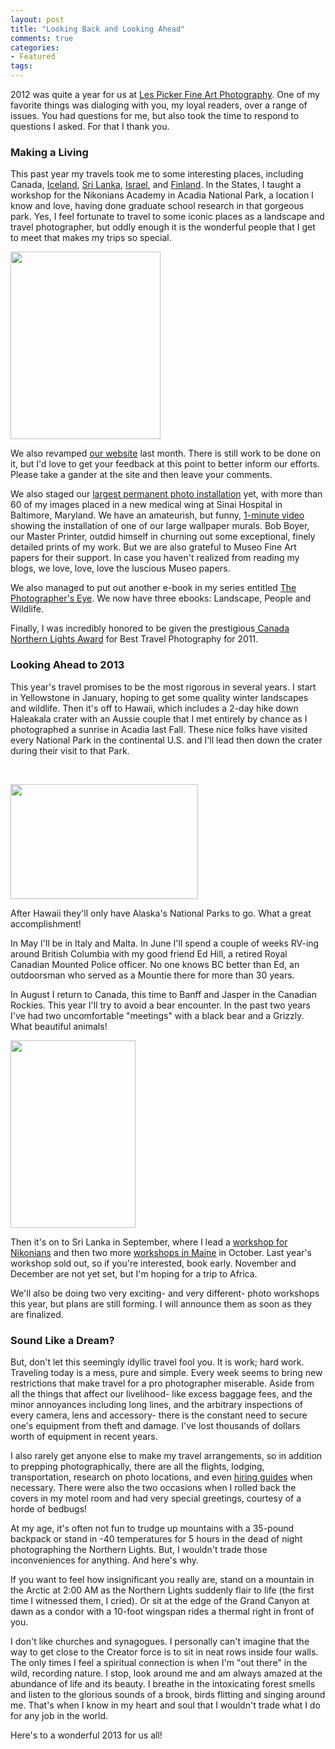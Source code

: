 ```yaml
---
layout: post
title: "Looking Back and Looking Ahead"
comments: true
categories:
- Featured
tags:
---
```

2012 was quite a year for us at <a href="http://www.lesterpickerphoto.com">Les Picker Fine Art Photography</a>. One of my favorite things was dialoging with you, my loyal readers, over a range of issues. You had questions for me, but also took the time to respond to questions I asked. For that I thank you.
<h3>Making a Living</h3>
This past year my travels took me to some interesting places, including Canada, <a href="http://blog.lesterpickerphoto.com/2012/05/09/iceland-saga-snaefellsnes/">Iceland</a>, <a href="http://blog.lesterpickerphoto.com/2012/04/14/sri-lanka’s-incredible-yala-national-park/">Sri Lanka</a>, <a href="http://blog.lesterpickerphoto.com/2012/03/25/israel-a-nation-of-stark-contrasts/">Israel</a>, and <a href="http://blog.lesterpickerphoto.com/2012/02/17/a-cold-night-in/">Finland</a>. In the States, I taught a workshop for the Nikonians Academy in Acadia National Park, a location I know and love, having done graduate school research in that gorgeous park. Yes, I feel fortunate to travel to some iconic places as a landscape and travel photographer, but oddly enough it is the wonderful people that I get to meet that makes my trips so special.

<a href="http://blog.lesterpickerphoto.com/wp-content/uploads/2012/12/People-2-of-7.jpg"><img class="size-medium wp-image-2511" title="People 2 of 7" src="http://blog.lesterpickerphoto.com/wp-content/uploads/2012/12/People-2-of-7-240x300.jpg" alt="" width="240" height="300" /></a>

We also revamped <a href="http://www.lesterpickerphoto.com">our website</a> last month. There is still work to be done on it, but I'd love to get your feedback at this point to better inform our efforts. Please take a gander at the site and then leave your comments.

We also staged our <a href="http://www.magicinkjet.com/pages.php?name=les_picker_photography_case_study">largest permanent photo installation</a> yet, with more than 60 of my images placed in a new medical wing at Sinai Hospital in Baltimore, Maryland. We have an amateurish, but funny, <a href="http://blog.lesterpickerphoto.com/2012/09/17/wallpaper-mural/">1-minute video</a> showing the installation of one of our large wallpaper murals. Bob Boyer, our Master Printer, outdid himself in churning out some exceptional, finely detailed prints of my work. But we are also grateful to Museo Fine Art papers for their support. In case you haven't realized from reading my blogs, we love, love, love the luscious Museo papers.

We also managed to put out another e-book in my series entitled <a href="http://shop.lesterpickerphoto.com">The Photographer's Eye</a>. We now have three ebooks: Landscape, People and Wildlife.

Finally, I was incredibly honored to be given the prestigious<a href="http://blog.lesterpickerphoto.com/2012/07/19/worth-the-wait/"> Canada Northern Lights Award</a> for Best Travel Photography for 2011.
<h3>Looking Ahead to 2013</h3>
This year's travel promises to be the most rigorous in several years. I start in Yellowstone in January, hoping to get some quality winter landscapes and wildlife. Then it's off to Hawaii, which includes a 2-day hike down Haleakala crater with an Aussie couple that I met entirely by chance as I photographed a sunrise in Acadia last Fall. These nice folks have visited every National Park in the continental U.S. and I'll lead then down the crater during their visit to that Park.

&nbsp;

<a href="http://blog.lesterpickerphoto.com/wp-content/uploads/2012/12/PICKER-AAR-sample-20-of-20.jpg"><img class="size-medium wp-image-2513" title="PICKER-AAR sample 20 of 20" src="http://blog.lesterpickerphoto.com/wp-content/uploads/2012/12/PICKER-AAR-sample-20-of-20-300x184.jpg" alt="" width="300" height="184" /></a>

After Hawaii they'll only have Alaska's National Parks to go. What a great accomplishment!

In May I'll be in Italy and Malta. In June I'll spend a couple of weeks RV-ing around British Columbia with my good friend Ed Hill, a retired Royal Canadian Mounted Police officer. No one knows BC better than Ed, an outdoorsman who served as a Mountie there for more than 30 years.

In August I return to Canada, this time to Banff and Jasper in the Canadian Rockies. This year I'll try to avoid a bear encounter. In the past two years I've had two uncomfortable "meetings" with a black bear and a Grizzly. What beautiful animals!

<a href="http://blog.lesterpickerphoto.com/wp-content/uploads/2012/12/LAP_55761.jpg"><img class="alignnone size-medium wp-image-2510" title="LAP_5576" src="http://blog.lesterpickerphoto.com/wp-content/uploads/2012/12/LAP_55761-200x300.jpg" alt="" width="200" height="300" /></a>

Then it's on to Sri Lanka in September, where I lead a <a href="http://www.nikoniansacademy.com/all/viewWorkshop.html?course_id=1062">workshop for Nikonians</a> and then two more <a href="http://www.nikoniansacademy.com/all/viewWorkshop.html?course_id=1057">workshops in Maine</a> in October. Last year's workshop sold out, so if you're interested, book early. November and December are not yet set, but I'm hoping for a trip to Africa.

We'll also be doing two very exciting- and very different- photo workshops this year, but plans are still forming. I will announce them as soon as they are finalized.
<h3>Sound Like a Dream?</h3>
But, don't let this seemingly idyllic travel fool you. It is work; hard work. Traveling today is a mess, pure and simple. Every week seems to bring new restrictions that make travel for a pro photographer miserable. Aside from all the things that affect our livelihood- like excess baggage fees, and the minor annoyances including long lines, and the arbitrary inspections of every camera, lens and accessory- there is the constant need to secure one's equipment from theft and damage. I've lost thousands of dollars worth of equipment in recent years.

I also rarely get anyone else to make my travel arrangements, so in addition to prepping photographically, there are all the flights, lodging, transportation, research on photo locations, and even <a href="http://blog.lesterpickerphoto.com/2012/12/16/a-good-guide-is-heaven-sent/">hiring guides</a> when necessary. There were also the two occasions when I rolled back the covers in my motel room and had very special greetings, courtesy of a horde of bedbugs!

At my age, it's often not fun to trudge up mountains with a 35-pound backpack or stand in -40 temperatures for 5 hours in the dead of night photographing the Northern Lights. But, I wouldn't trade those inconveniences for anything. And here's why.

If you want to feel how insignificant you really are, stand on a mountain in the Arctic at 2:00 AM as the Northern Lights suddenly flair to life (the first time I witnessed them, I cried). Or sit at the edge of the Grand Canyon at dawn as a condor with a 10-foot wingspan rides a thermal right in front of you.

I don't like churches and synagogues. I personally can't imagine that the way to get close to the Creator force is to sit in neat rows inside four walls. The only times I feel a spiritual connection is when I'm "out there" in the wild, recording nature. I stop, look around me and am always amazed at the abundance of life and its beauty. I breathe in the intoxicating forest smells and listen to the glorious sounds of a brook, birds flitting and singing around me. That's when I know in my heart and soul that I wouldn't trade what I do for any job in the world.

Here's to a wonderful 2013 for us all!